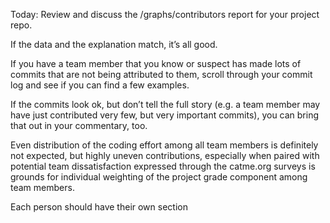Today: Review and discuss the /graphs/contributors report for your project repo.

If the data and the explanation match, it’s all good.

If you have a team member that you know or suspect has made lots of commits that are not being attributed to them, scroll through your commit log and see if you can find a few examples.

If the commits look ok, but don’t tell the full story (e.g. a team member may have just contributed very few, but very important commits), you can bring that out in your commentary, too.

Even distribution of the coding effort among all team members is definitely not expected, but highly uneven contributions, especially when paired with potential team dissatisfaction expressed through the catme.org surveys is grounds for individual weighting of the project grade component among team members.


Each person should have their own section